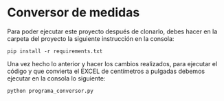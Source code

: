 # Conversor de medidas

Para poder ejecutar este proyecto después de clonarlo, debes hacer en la carpeta del proyecto la siguiente instrucción en la consola:

```
pip install -r requirements.txt
```

Una vez hecho lo anterior y hacer los cambios realizados, para ejecutar el código y que convierta el EXCEL de centímetros a pulgadas debemos ejecutar en la consola lo siguiente:

```
python programa_conversor.py
```

